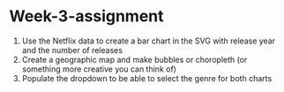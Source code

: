 # Week-3-assignment

1. Use the Netflix data to create a bar chart in the SVG with release year and the number of releases
2. Create a geographic map and make bubbles or choropleth (or something more creative you can think of)
3. Populate the dropdown to be able to select the genre for both charts

